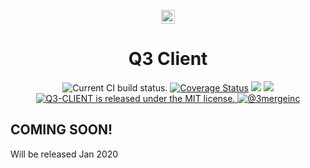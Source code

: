 <p align="center">
    <img alt="3merge" src="https://github.com/3merge/q3-client/blob/master/logo.png" width="22" />
</p>
<h1 align="center">
  Q3 Client
</h1>
<p align="center">
     <img src="https://github.com/3merge/q3-client/workflows/Node%20CI/badge.svg" alt="Current CI build status." />
<a href='https://coveralls.io/github/3merge/q3-client?branch=master'><img src='https://coveralls.io/repos/github/3merge/q3-client/badge.svg?branch=master' alt='Coverage Status' /></a>
<a href="https://www.codacy.com/manual/MikeIbberson/q3-client?utm_source=github.com&amp;utm_medium=referral&amp;utm_content=3merge/q3-client&amp;utm_campaign=Badge_Grade"><img src="https://api.codacy.com/project/badge/Grade/32270ff3e03f4addaf3bfa9d385e8140"/></a>
<img src='https://bettercodehub.com/edge/badge/3merge/q3-client?branch=master'>
  <a href="https://github.com/3merge/q3-client/blob/master/LICENSE">
    <img src="https://img.shields.io/badge/license-MIT-blue.svg" alt="Q3-CLIENT is released under the MIT license." />
  </a>
  <a href="https://twitter.com/intent/follow?screen_name=3mergeinc">
    <img src="https://img.shields.io/twitter/follow/3mergeinc.svg?label=3merge" alt="@3mergeinc" />
  </a>
</p>
<h2>COMING SOON!</h2>
<p>Will be released Jan 2020</p>
